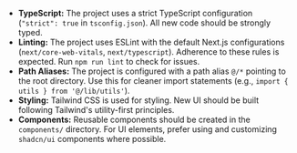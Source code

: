 - **TypeScript:** The project uses a strict TypeScript configuration (`"strict": true` in `tsconfig.json`). All new code should be strongly typed.
- **Linting:** The project uses ESLint with the default Next.js configurations (`next/core-web-vitals`, `next/typescript`). Adherence to these rules is expected. Run `npm run lint` to check for issues.
- **Path Aliases:** The project is configured with a path alias `@/*` pointing to the root directory. Use this for cleaner import statements (e.g., `import { utils } from '@/lib/utils'`).
- **Styling:** Tailwind CSS is used for styling. New UI should be built following Tailwind's utility-first principles.
- **Components:** Reusable components should be created in the `components/` directory. For UI elements, prefer using and customizing `shadcn/ui` components where possible.